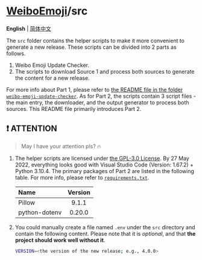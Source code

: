 # [WeiboEmoji](../../..)/src

**English** | [简体中文](./README_zhCN.md)

The `src` folder contains the helper scripts to make it more convenient to generate a new release. These scripts can be divided into 2 parts as follows.

1. Weibo Emoji Update Checker.
2. The scripts to download Source 1 and process both sources to generate the content for a new release.

For more info about Part 1, please refer to [the README file in the folder `weibo-emoji-update-checker`](./weibo-emoji-update-checker/README.md). As for Part 2, the scripts contain 3 script files - the main entry, the downloader, and the output generator to process both sources. This README file primarily introduces Part 2.

## ❗ ATTENTION

> May I have your attention pls? 🔥

1. The helper scripts are licensed under [the GPL-3.0 License](../LICENSE). By 27 May 2022, everything looks good with Visual Studio Code (Version: 1.67.2) + Python 3.10.4. The primary packages of Part 2 are listed in the following table. For more info, please refer to [`requirements.txt`](./requirements.txt).

   | Name          | Version |
   | :------------ | :-----: |
   | Pillow        |  9.1.1  |
   | python-dotenv | 0.20.0  |

2. You could manually create a file named `.env` under the `src` directory and contain the following content. Please note that it is _optional_, and that **the project should work well without it**.

   ```sh
   VERSION=<the version of the new release; e.g., 4.0.0>
   ```
